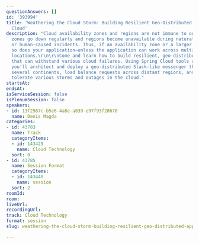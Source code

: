 ```yaml
---
questionAnswers: []
id: '393994'
title: 'Weathering the Cloud Storm: Building Resilient Geo-Distributed Apps with Spring
  Cloud'
description: "Cloud availability zones and regions are not immune to outages. The
  zones go down regularly and regions become unavailable during natural disasters
  or human-caused incidents. Thus, if an availability zone or a larger area goes down,
  so does your application—unless the application can work across multiple geographic
  locations.\r\n\r\nCome and learn how to build resilient, geo-distributed Java apps
  that can withstand various cloud failures. Using Spring Cloud tools and components,
  you'll architect and deploy a geo-distributed Slack-like messenger that can span
  several continents, load balance requests across distant regions, and most importantly,
  tolerate various storms and outages in the cloud."
startsAt: 
endsAt: 
isServiceSession: false
isPlenumSession: false
speakers:
- id: 13f2987c-b5e6-4a8e-a039-e97f93f20670
  name: Denis Magda
categories:
- id: 43783
  name: Track
  categoryItems:
  - id: 143429
    name: Cloud Technology
  sort: 0
- id: 43785
  name: Session Format
  categoryItems:
  - id: 143440
    name: session
  sort: 2
roomId: 
room: 
liveUrl: 
recordingUrl: 
track: Cloud Technology
format: session
slug: weathering-the-cloud-storm-building-resilient-geo-distributed-apps-with-spring-cloud

---
```

